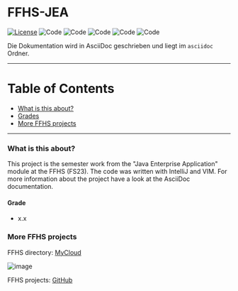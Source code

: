 # FFHS-JEA

[![License](https://img.shields.io/badge/License-GPL--v3.0-lightgrey)](https://github.com/rumpli/FFHS-JEA/blob/main/LICENSE)
![Code](https://img.shields.io/badge/Language-Java-blue)
![Code](https://img.shields.io/badge/Language-JavaScript-yellow)
![Code](https://img.shields.io/badge/Language-Bash-green)
![Code](https://img.shields.io/badge/Language-Make-red)
![Code](https://img.shields.io/badge/Language-AsciiDoc-purple)

Die Dokumentation wird in AsciiDoc geschrieben und liegt im `asciidoc` Ordner.

-----

Table of Contents
=================
* [What is this about?](#what-is-this-about)
* [Grades](#grades)
* [More FFHS projects](#more-ffhs-projects)

-----

### What is this about?
This project is the semester work from the "Java Enterprise Application" module at the FFHS (FS23). The code was written with IntelliJ and VIM. For more information about the project have a look at the AsciiDoc documentation.

#### Grade
- x.x

### More FFHS projects

FFHS directory: [MyCloud](https://www.mycloud.ch/s/S00735653476C6FF89DAE1C9D6F19C814A0FE9C6DC2)

![image](https://github.com/rumpli/FFHS-AnPy/assets/24840091/5c56fb5b-944a-40a3-b5c8-1972850dc7a2)

FFHS projects: [GitHub](https://github.com/rumpli?tab=repositories&q=FFHS&type=&language=&sort=)
